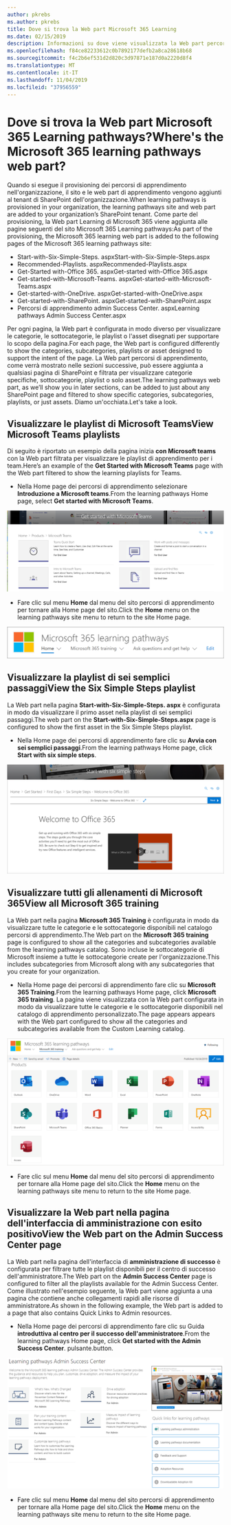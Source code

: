 ```yaml
---
author: pkrebs
ms.author: pkrebs
title: Dove si trova la Web part Microsoft 365 Learning
ms.date: 02/15/2019
description: Informazioni su dove viene visualizzata la Web part percorsi di apprendimento nel sito percorsi di apprendimento
ms.openlocfilehash: f84ce82233612c0b7892177defb2a8ca28618b68
ms.sourcegitcommit: f4c2b6ef531d2d820c3d97871e187d0a2220d8f4
ms.translationtype: MT
ms.contentlocale: it-IT
ms.lasthandoff: 11/04/2019
ms.locfileid: "37956559"
---
```

# <a name="wheres-the-microsoft-365-learning-pathways-web-part"></a><span data-ttu-id="0de99-103">Dove si trova la Web part Microsoft 365 Learning pathways?</span><span class="sxs-lookup"><span data-stu-id="0de99-103">Where's the Microsoft 365 learning pathways web part?</span></span> 

<span data-ttu-id="0de99-104">Quando si esegue il provisioning dei percorsi di apprendimento nell'organizzazione, il sito e le web part di apprendimento vengono aggiunti al tenant di SharePoint dell'organizzazione.</span><span class="sxs-lookup"><span data-stu-id="0de99-104">When learning pathways is provisioned in your organization, the learning pathways site and web part are added to your organization’s SharePoint tenant.</span></span> <span data-ttu-id="0de99-105">Come parte del provisioning, la Web part Learning di Microsoft 365 viene aggiunta alle pagine seguenti del sito Microsoft 365 Learning pathways:</span><span class="sxs-lookup"><span data-stu-id="0de99-105">As part of the provisioning, the Microsoft 365 learning web part is added to the following pages of the Microsoft 365 learning pathways site:</span></span>

- <span data-ttu-id="0de99-106">Start-with-Six-Simple-Steps. aspx</span><span class="sxs-lookup"><span data-stu-id="0de99-106">Start-with-Six-Simple-Steps.aspx</span></span> 
- <span data-ttu-id="0de99-107">Recommended-Playlists. aspx</span><span class="sxs-lookup"><span data-stu-id="0de99-107">Recommended-Playlists.aspx</span></span>
- <span data-ttu-id="0de99-108">Get-Started with-Office 365. aspx</span><span class="sxs-lookup"><span data-stu-id="0de99-108">Get-started with-Office 365.aspx</span></span>
- <span data-ttu-id="0de99-109">Get-started-with-Microsoft-Teams. aspx</span><span class="sxs-lookup"><span data-stu-id="0de99-109">Get-started-with-Microsoft-Teams.aspx</span></span>
- <span data-ttu-id="0de99-110">Get-started-with-OneDrive. aspx</span><span class="sxs-lookup"><span data-stu-id="0de99-110">Get-started-with-OneDrive.aspx</span></span>
- <span data-ttu-id="0de99-111">Get-started-with-SharePoint. aspx</span><span class="sxs-lookup"><span data-stu-id="0de99-111">Get-started-with-SharePoint.aspx</span></span>
- <span data-ttu-id="0de99-112">Percorsi di apprendimento admin Success Center. aspx</span><span class="sxs-lookup"><span data-stu-id="0de99-112">Learning pathways Admin Success Center.aspx</span></span>

<span data-ttu-id="0de99-113">Per ogni pagina, la Web part è configurata in modo diverso per visualizzare le categorie, le sottocategorie, le playlist o l'asset disegnati per supportare lo scopo della pagina.</span><span class="sxs-lookup"><span data-stu-id="0de99-113">For each page, the Web part is configured differently to show the categories, subcategories, playlists or asset designed to support the intent of the page.</span></span> <span data-ttu-id="0de99-114">La Web part percorsi di apprendimento, come verrà mostrato nelle sezioni successive, può essere aggiunta a qualsiasi pagina di SharePoint e filtrata per visualizzare categorie specifiche, sottocategorie, playlist o solo asset.</span><span class="sxs-lookup"><span data-stu-id="0de99-114">The learning pathways web part, as we’ll show you in later sections, can be added to just about any SharePoint page and filtered to show specific categories, subcategories, playlists, or just assets.</span></span> <span data-ttu-id="0de99-115">Diamo un'occhiata.</span><span class="sxs-lookup"><span data-stu-id="0de99-115">Let's take a look.</span></span> 

## <a name="view-microsoft-teams-playlists"></a><span data-ttu-id="0de99-116">Visualizzare le playlist di Microsoft Teams</span><span class="sxs-lookup"><span data-stu-id="0de99-116">View Microsoft Teams playlists</span></span>

<span data-ttu-id="0de99-117">Di seguito è riportato un esempio della pagina inizia **con Microsoft teams** con la Web part filtrata per visualizzare le playlist di apprendimento per i team.</span><span class="sxs-lookup"><span data-stu-id="0de99-117">Here’s an example of the **Get Started with Microsoft Teams** page with the Web part filtered to show the learning playlists for Teams.</span></span> 

- <span data-ttu-id="0de99-118">Nella Home page dei percorsi di apprendimento selezionare **Introduzione a Microsoft teams**.</span><span class="sxs-lookup"><span data-stu-id="0de99-118">From the learning pathways Home page, select **Get started with Microsoft Teams**.</span></span>

![CG-whereiswp-teams. png](media/cg-whereiswp-teams.png)

- <span data-ttu-id="0de99-120">Fare clic sul menu **Home** dal menu del sito percorsi di apprendimento per tornare alla Home page del sito.</span><span class="sxs-lookup"><span data-stu-id="0de99-120">Click the **Home** menu on the learning pathways site menu to return to the site Home page.</span></span>

![CG-homebtnmenu. png](media/cg-homebtnmenu.png)

## <a name="view-the-six-simple-steps-playlist"></a><span data-ttu-id="0de99-122">Visualizzare la playlist di sei semplici passaggi</span><span class="sxs-lookup"><span data-stu-id="0de99-122">View the Six Simple Steps playlist</span></span>

<span data-ttu-id="0de99-123">La Web part nella pagina **Start-with-Six-Simple-Steps. aspx** è configurata in modo da visualizzare il primo asset nella playlist di sei semplici passaggi.</span><span class="sxs-lookup"><span data-stu-id="0de99-123">The web part on the **Start-with-Six-Simple-Steps.aspx** page is configured to show the first asset in the Six Simple Steps playlist.</span></span> 

- <span data-ttu-id="0de99-124">Nella Home page dei percorsi di apprendimento fare clic su **Avvia con sei semplici passaggi**.</span><span class="sxs-lookup"><span data-stu-id="0de99-124">From the learning pathways Home page,  click **Start with six simple steps**.</span></span> 

![CG-whereiswp-Six. png](media/cg-whereiswp-six.png)

## <a name="view-all-microsoft-365-training"></a><span data-ttu-id="0de99-126">Visualizzare tutti gli allenamenti di Microsoft 365</span><span class="sxs-lookup"><span data-stu-id="0de99-126">View all Microsoft 365 training</span></span>

<span data-ttu-id="0de99-127">La Web part nella pagina **Microsoft 365 Training** è configurata in modo da visualizzare tutte le categorie e le sottocategorie disponibili nel catalogo percorsi di apprendimento.</span><span class="sxs-lookup"><span data-stu-id="0de99-127">The Web part on the **Microsoft 365 training** page is configured to show all the categories and subcategories available from the learning pathways catalog.</span></span> <span data-ttu-id="0de99-128">Sono incluse le sottocategorie di Microsoft insieme a tutte le sottocategorie create per l'organizzazione.</span><span class="sxs-lookup"><span data-stu-id="0de99-128">This includes subcategories from Microsoft along with any subcategories that you create for your organization.</span></span>

- <span data-ttu-id="0de99-129">Nella Home page dei percorsi di apprendimento fare clic su **Microsoft 365 Training**.</span><span class="sxs-lookup"><span data-stu-id="0de99-129">From the learning pathways Home page, click **Microsoft 365 training**.</span></span> <span data-ttu-id="0de99-130">La pagina viene visualizzata con la Web part configurata in modo da visualizzare tutte le categorie e le sottocategorie disponibili nel catalogo di apprendimento personalizzato.</span><span class="sxs-lookup"><span data-stu-id="0de99-130">The page appears appears with the Web part configured to show all the categories and subcategories available from the Custom Learning catalog.</span></span>

![CG-whereiswp-O365. png](media/cg-whereiswp-o365.png)

- <span data-ttu-id="0de99-132">Fare clic sul menu **Home** dal menu del sito percorsi di apprendimento per tornare alla Home page del sito.</span><span class="sxs-lookup"><span data-stu-id="0de99-132">Click the **Home** menu on the learning pathways site menu to return to the site Home page.</span></span>

## <a name="view-the-web-part-on-the-admin-success-center-page"></a><span data-ttu-id="0de99-133">Visualizzare la Web part nella pagina dell'interfaccia di amministrazione con esito positivo</span><span class="sxs-lookup"><span data-stu-id="0de99-133">View the Web part on the Admin Success Center page</span></span>

<span data-ttu-id="0de99-134">La Web part nella pagina dell'interfaccia di **amministrazione di successo** è configurata per filtrare tutte le playlist disponibili per il centro di successo dell'amministratore.</span><span class="sxs-lookup"><span data-stu-id="0de99-134">The Web part on the **Admin Success Center** page is configured to filter all the playlists available for the Admin Success Center.</span></span> <span data-ttu-id="0de99-135">Come illustrato nell'esempio seguente, la Web part viene aggiunta a una pagina che contiene anche collegamenti rapidi alle risorse di amministratore.</span><span class="sxs-lookup"><span data-stu-id="0de99-135">As shown in the following example, the Web part is added to a page that also contains Quick Links to Admin resources.</span></span> 

- <span data-ttu-id="0de99-136">Nella Home page dei percorsi di apprendimento fare clic su Guida **introduttiva al centro per il successo dell'amministratore**.</span><span class="sxs-lookup"><span data-stu-id="0de99-136">From the learning pathways Home page, click **Get started with the Admin Success Center**.</span></span> <span data-ttu-id="0de99-137">pulsante.</span><span class="sxs-lookup"><span data-stu-id="0de99-137">button.</span></span> 

![CG-adminsuccesscenterwebpart. png](media/cg-adminsuccesscenterwebpart.png)

- <span data-ttu-id="0de99-139">Fare clic sul menu **Home** dal menu del sito percorsi di apprendimento per tornare alla Home page del sito.</span><span class="sxs-lookup"><span data-stu-id="0de99-139">Click the **Home** menu on the learning pathways site menu to return to the site Home page.</span></span>

